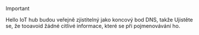 > [!IMPORTANT]
> Hello IoT hub budou veřejně zjistitelný jako koncový bod DNS, takže Ujistěte se, že tooavoid žádné citlivé informace, které se při pojmenovávání ho.
>
